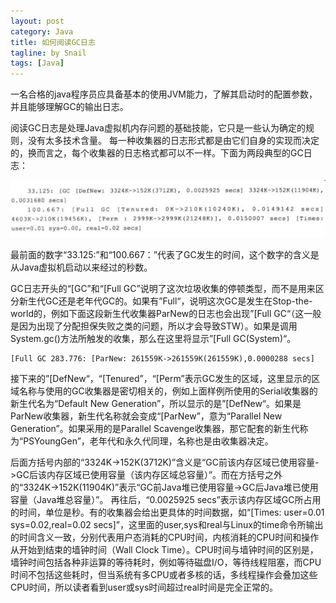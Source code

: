 ```yaml
---
layout: post
category: Java
title: 如何阅读GC日志
tagline: by Snail
tags: [Java]
---
```

<!--more-->
一名合格的java程序员应具备基本的使用JVM能力，了解其启动时的配置参数，并且能够理解GC的输出日志。

阅读GC日志是处理Java虚拟机内存问题的基础技能，它只是一些认为确定的规则，没有太多技术含量。 
每一种收集器的日志形式都是由它们自身的实现而决定的，换而言之，每个收集器的日志格式都可以不一样。下面为两段典型的GC日志：

![GC典型日志](/images/GC.jpg)

最前面的数字“33.125:”和“100.667：”代表了GC发生的时间，这个数字的含义是从Java虚拟机启动以来经过的秒数。

GC日志开头的“[GC”和“[Full GC”说明了这次垃圾收集的停顿类型，而不是用来区分新生代GC还是老年代GC的。如果有”Full“，说明这次GC是发生在Stop-the-world的，例如下面这段新生代收集器ParNew的日志也会出现”[Full GC“（这一般是因为出现了分配担保失败之类的问题，所以才会导致STW）。如果是调用System.gc()方法所触发的收集，那么在这里将显示”[Full GC(System)“。

    [Full GC 283.776: [ParNew: 261559K->261559K(261559K),0.0000288 secs]

接下来的”[DefNew“，“[Tenured”，“[Perm”表示GC发生的区域，这里显示的区域名称与使用的GC收集器是密切相关的，例如上面样例所使用的Serial收集器的新生代名为“Default New Generation”，所以显示的是”[DefNew“。如果是ParNew收集器，新生代名称就会变成“[ParNew”，意为“Parallel New Generation”。如果采用的是Parallel Scavenge收集器，那它配套的新生代称为“PSYoungGen”，老年代和永久代同理，名称也是由收集器决定。

后面方括号内部的“3324K->152K(3712K)”含义是“GC前该内存区域已使用容量->GC后该内存区域已使用容量（该内存区域总容量）”。而在方括号之外的“3324K->152K(11904K)”表示“GC前Java堆已使用容量->GC后Java堆已使用容量（Java堆总容量）”。 
再往后，“0.0025925 secs”表示该内存区域GC所占用的时间，单位是秒。有的收集器会给出更具体的时间数据，如“[Times: user=0.01 sys=0.02,real=0.02 secs]”，这里面的user,sys和real与Linux的time命令所输出的时间含义一致，分别代表用户态消耗的CPU时间，内核消耗的CPU时间和操作从开始到结束的墙钟时间（Wall Clock Time）。CPU时间与墙钟时间的区别是，墙钟时间包括各种非运算的等待耗时，例如等待磁盘I/O，等待线程阻塞，而CPU时间不包括这些耗时，但当系统有多CPU或者多核的话，多线程操作会叠加这些CPU时间，所以读者看到user或sys时间超过real时间是完全正常的。

